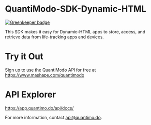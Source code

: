# QuantiModo-SDK-Dynamic-HTML

[![Greenkeeper badge](https://badges.greenkeeper.io/QuantiModo/quantimodo-sdk-dynamic-html.svg)](https://greenkeeper.io/)

This SDK makes it easy for Dynamic-HTML apps to store, access, and retrieve data from life-tracking apps and devices.

# Try it Out
Sign up to use the QuantiModo API for free at https://www.mashape.com/quantimodo

# API Explorer
https://app.quantimo.do/api/docs/

For more information, contact api@quantimo.do.
